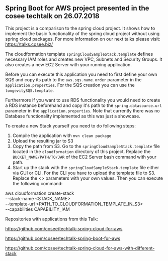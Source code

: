 ## Spring Boot for AWS project presented in the cosee techtalk on 26.07.2018
This project is a comparison to the spring cloud project. 
It shows how to implement the basic functionality of the spring cloud project without using spring cloud packages.
For more information on our next talks please visit: https://talks.cosee.biz/

The cloudformation template `springCloudSampleStack.template` defines necessary IAM roles and creates new VPC, Subnets and Security Groups.
It also creates a new EC2 Server with your running application.

Before you can execute this application you need to first define your own SQS and copy its path to the `aws.sqs.name.order` parameter in the `application.properties`.
For the SQS creation you can use the `longevitySQS.template`.

Furthermore if you want to use RDS functionality you would need to create a RDS instance beforehand and copy it's path
to the `spring.datasource.url` parameter in the `application.properties`.
Note that currently there was no Database functionality implemented as this was just a showcase. 

To create a new Stack yourself you need to do following steps:
1. Compile the application with `mvn clean package`
2. Upload the resulting jar to S3
3. Copy the path from S3. Go to the `springCloudSampleStack.template` file located in the `cloudformation` directory of this project. 
Replace the `BUCKET_NAME/PATH/TO/JAR` of the EC2 Server bash command with your path.
4. Start up the stack with the `springCloudSampleStack.template` file either via GUI or CLI.
For the CLI you have to upload the template file to S3. Replace the \<> parameters with your own values.
Then you can execute the following command:

aws cloudformation create-stack \
--stack-name \<STACK_NAME> \
--template-url \<PATH_TO_CLOUDFORMATION_TEMPLATE_IN_S3> \
--capabilities CAPABILITY_IAM



Repositories with applications from this Talk:

https://github.com/cosee/techtalk-spring-cloud-for-aws

https://github.com/cosee/techtalk-spring-boot-for-aws

https://github.com/cosee/techtalk-spring-cloud-for-aws-with-different-stack
